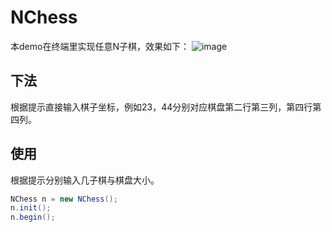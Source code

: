 NChess
===

本demo在终端里实现任意N子棋，效果如下：
![image](https://github.com/kanyuanzhi/TicTacToe/raw/master/images/sketch.png)

下法
---
根据提示直接输入棋子坐标，例如23，44分别对应棋盘第二行第三列，第四行第四列。

使用
---
根据提示分别输入几子棋与棋盘大小。
```java
NChess n = new NChess();
n.init();
n.begin();
```
